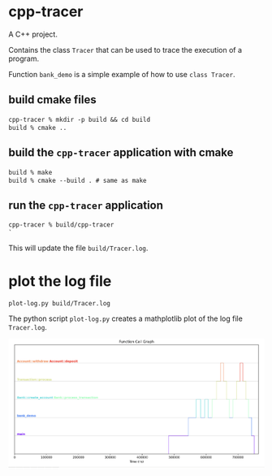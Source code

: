 # cpp-tracer

A C++ project.

Contains the class `Tracer` that can be used to trace the execution of a program.

Function `bank_demo` is a simple example of how to use `class Tracer`.

## build cmake files

```
cpp-tracer % mkdir -p build && cd build
build % cmake ..
```

## build the `cpp-tracer` application with cmake

```
build % make
build % cmake --build . # same as make
```

## run the `cpp-tracer` application

```
cpp-tracer % build/cpp-tracer
`
```

This will update the file `build/Tracer.log`.

# plot the log file

```
plot-log.py build/Tracer.log
```

The python script `plot-log.py` creates a mathplotlib plot of the log file `Tracer.log`.

![Tracer Log Plot](img/cpp-tracer-plot.png)
